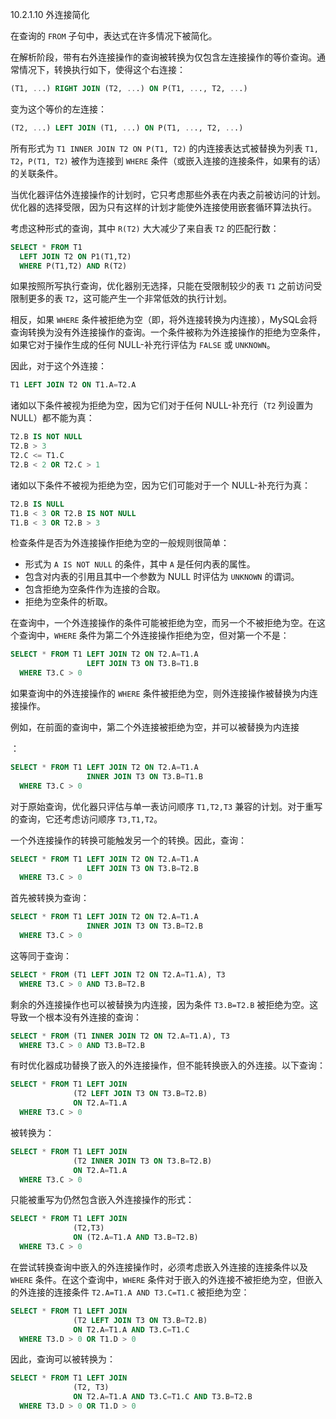 10.2.1.10 外连接简化

在查询的 `FROM` 子句中，表达式在许多情况下被简化。

在解析阶段，带有右外连接操作的查询被转换为仅包含左连接操作的等价查询。通常情况下，转换执行如下，使得这个右连接：

```sql
(T1, ...) RIGHT JOIN (T2, ...) ON P(T1, ..., T2, ...)
```
变为这个等价的左连接：

```sql
(T2, ...) LEFT JOIN (T1, ...) ON P(T1, ..., T2, ...)
```
所有形式为 `T1 INNER JOIN T2 ON P(T1, T2)` 的内连接表达式被替换为列表 `T1, T2`，`P(T1, T2)` 被作为连接到 `WHERE` 条件（或嵌入连接的连接条件，如果有的话）的关联条件。

当优化器评估外连接操作的计划时，它只考虑那些外表在内表之前被访问的计划。优化器的选择受限，因为只有这样的计划才能使外连接使用嵌套循环算法执行。

考虑这种形式的查询，其中 `R(T2)` 大大减少了来自表 `T2` 的匹配行数：

```sql
SELECT * FROM T1
  LEFT JOIN T2 ON P1(T1,T2)
  WHERE P(T1,T2) AND R(T2)
```
如果按照所写执行查询，优化器别无选择，只能在受限制较少的表 `T1` 之前访问受限制更多的表 `T2`，这可能产生一个非常低效的执行计划。

相反，如果 `WHERE` 条件被拒绝为空（即，将外连接转换为内连接），MySQL会将查询转换为没有外连接操作的查询。一个条件被称为外连接操作的拒绝为空条件，如果它对于操作生成的任何 NULL-补充行评估为 `FALSE` 或 `UNKNOWN`。

因此，对于这个外连接：

```sql
T1 LEFT JOIN T2 ON T1.A=T2.A
```
诸如以下条件被视为拒绝为空，因为它们对于任何 NULL-补充行（`T2` 列设置为 NULL）都不能为真：

```sql
T2.B IS NOT NULL
T2.B > 3
T2.C <= T1.C
T2.B < 2 OR T2.C > 1
```
诸如以下条件不被视为拒绝为空，因为它们可能对于一个 NULL-补充行为真：

```sql
T2.B IS NULL
T1.B < 3 OR T2.B IS NOT NULL
T1.B < 3 OR T2.B > 3
```
检查条件是否为外连接操作拒绝为空的一般规则很简单：

- 形式为 `A IS NOT NULL` 的条件，其中 `A` 是任何内表的属性。
- 包含对内表的引用且其中一个参数为 NULL 时评估为 `UNKNOWN` 的谓词。
- 包含拒绝为空条件作为连接的合取。
- 拒绝为空条件的析取。

在查询中，一个外连接操作的条件可能被拒绝为空，而另一个不被拒绝为空。在这个查询中，`WHERE` 条件为第二个外连接操作拒绝为空，但对第一个不是：

```sql
SELECT * FROM T1 LEFT JOIN T2 ON T2.A=T1.A
                 LEFT JOIN T3 ON T3.B=T1.B
  WHERE T3.C > 0
```
如果查询中的外连接操作的 `WHERE` 条件被拒绝为空，则外连接操作被替换为内连接操作。

例如，在前面的查询中，第二个外连接被拒绝为空，并可以被替换为内连接

：

```sql
SELECT * FROM T1 LEFT JOIN T2 ON T2.A=T1.A
                 INNER JOIN T3 ON T3.B=T1.B
  WHERE T3.C > 0
```
对于原始查询，优化器只评估与单一表访问顺序 `T1,T2,T3` 兼容的计划。对于重写的查询，它还考虑访问顺序 `T3,T1,T2`。

一个外连接操作的转换可能触发另一个的转换。因此，查询：

```sql
SELECT * FROM T1 LEFT JOIN T2 ON T2.A=T1.A
                 LEFT JOIN T3 ON T3.B=T2.B
  WHERE T3.C > 0
```
首先被转换为查询：

```sql
SELECT * FROM T1 LEFT JOIN T2 ON T2.A=T1.A
                 INNER JOIN T3 ON T3.B=T2.B
  WHERE T3.C > 0
```
这等同于查询：

```sql
SELECT * FROM (T1 LEFT JOIN T2 ON T2.A=T1.A), T3
  WHERE T3.C > 0 AND T3.B=T2.B
```
剩余的外连接操作也可以被替换为内连接，因为条件 `T3.B=T2.B` 被拒绝为空。这导致一个根本没有外连接的查询：

```sql
SELECT * FROM (T1 INNER JOIN T2 ON T2.A=T1.A), T3
  WHERE T3.C > 0 AND T3.B=T2.B
```
有时优化器成功替换了嵌入的外连接操作，但不能转换嵌入的外连接。以下查询：

```sql
SELECT * FROM T1 LEFT JOIN
              (T2 LEFT JOIN T3 ON T3.B=T2.B)
              ON T2.A=T1.A
  WHERE T3.C > 0
```
被转换为：

```sql
SELECT * FROM T1 LEFT JOIN
              (T2 INNER JOIN T3 ON T3.B=T2.B)
              ON T2.A=T1.A
  WHERE T3.C > 0
```
只能被重写为仍然包含嵌入外连接操作的形式：

```sql
SELECT * FROM T1 LEFT JOIN
              (T2,T3)
              ON (T2.A=T1.A AND T3.B=T2.B)
  WHERE T3.C > 0
```
在尝试转换查询中嵌入的外连接操作时，必须考虑嵌入外连接的连接条件以及 `WHERE` 条件。在这个查询中，`WHERE` 条件对于嵌入的外连接不被拒绝为空，但嵌入的外连接的连接条件 `T2.A=T1.A AND T3.C=T1.C` 被拒绝为空：

```sql
SELECT * FROM T1 LEFT JOIN
              (T2 LEFT JOIN T3 ON T3.B=T2.B)
              ON T2.A=T1.A AND T3.C=T1.C
  WHERE T3.D > 0 OR T1.D > 0
```
因此，查询可以被转换为：

```sql
SELECT * FROM T1 LEFT JOIN
              (T2, T3)
              ON T2.A=T1.A AND T3.C=T1.C AND T3.B=T2.B
  WHERE T3.D > 0 OR T1.D > 0
```
